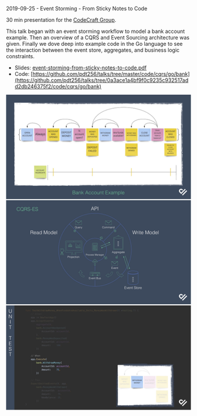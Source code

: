 2019-09-25 - Event Storming - From Sticky Notes to Code

30 min presentation for the [CodeCraft Group](https://www.meetup.com/codecraftgroup/events/gkdmzqyzmbhc/).

This talk began with an event storming workflow to model a bank account example. Then an overview of a CQRS and Event Sourcing architecture was given. Finally we dove deep into example code in the Go language to see the interaction between the event store, aggregates, and business logic constraints.

 
* Slides: [event-storming-from-sticky-notes-to-code.pdf](event-storming-from-sticky-notes-to-code.pdf)
* Code: [https://github.com/pdt256/talks/tree/master/code/cqrs/go/bank](https://github.com/pdt256/talks/tree/0a3ace1a4bf9f0c9235c932517add2db246375f2/code/cqrs/go/bank)

[![Event Storming - From Sticky Notes to Code - Event Storming](https://github.com/pdt256/talks/raw/master/2019-09-25-event-storming-from-sticky-notes-to-code/photos/slide-event-storming.jpg)](event-storming-from-sticky-notes-to-code.pdf)
[![Event Storming - From Sticky Notes to Code - CQRS + Event Souring](https://github.com/pdt256/talks/raw/master/2019-09-25-event-storming-from-sticky-notes-to-code/photos/slide-cqrs-es.jpg)](event-storming-from-sticky-notes-to-code.pdf)
[![Event Storming - From Sticky Notes to Code - TDD](https://github.com/pdt256/talks/raw/master/2019-09-25-event-storming-from-sticky-notes-to-code/photos/slide-tdd.jpg)](event-storming-from-sticky-notes-to-code.pdf)
